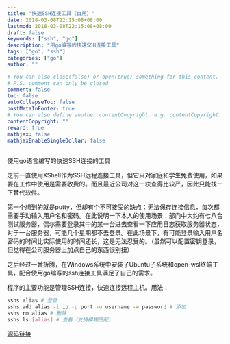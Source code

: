 ```yaml
---
title: "快速SSH连接工具（自用）"
date: 2018-03-08T22:15:08+08:00
lastmod: 2018-03-08T22:15:08+08:00
draft: false
keywords: ["ssh", "go"]
description: "用go编写的快速SSH连接工具"
tags: ["go", "ssh"]
categories: ["go"]
author: ""

# You can also close(false) or open(true) something for this content.
# P.S. comment can only be closed
comment: false
toc: false
autoCollapseToc: false
postMetaInFooter: true
# You can also define another contentCopyright. e.g. contentCopyright: "This is another copyright."
contentCopyright: ""
reward: true
mathjax: false
mathjaxEnableSingleDollar: false
---
```


使用go语言编写的快速SSH连接的工具

<!--more-->

之前一直使用XShell作为SSH远程连接工具，但它只对家庭和学生免费使用，如果要在工作中使用是需要收费的。而且最近公司对这一块查得比较严，因此只能找一下替代软件。

第一个想到的就是putty，但却有个不可接受的缺点：无法保存连接信息，每次都需要手动输入用户名和密码。在此说明一下本人的使用场景：部门中大约有七八台测试服务器，偶尔需要登录其中的某一台进去查看一下应用日志获取服务器状态，对于一台服务器，可能几个星期都不去登录。在此场景下，有可能登录输入用户名密码的时间比实际使用的时间还长，这是无法忍受的。（虽然可以配置密钥登录，但觉得在公司服务器上加点自己的东西很别扭）

之后经过一番折腾，在Windows系统中安装了Ubuntu子系统和open-wsl终端工具，配合使用go编写的ssh连接工具满足了自己的需求。

程序的主要功能是管理SSH连接，快速连接远程主机。用法：

``` sh
sshs alias # 登录
sshs add alias -i ip -p port -u username -w password # 添加
sshs rm alias # 删除
sshs ls [alias] # 查看（支持模糊匹配）
```

[源码链接](https://gitee.com/MACDfree/codes/jan2ykrvu8so5tp0lw7c693)